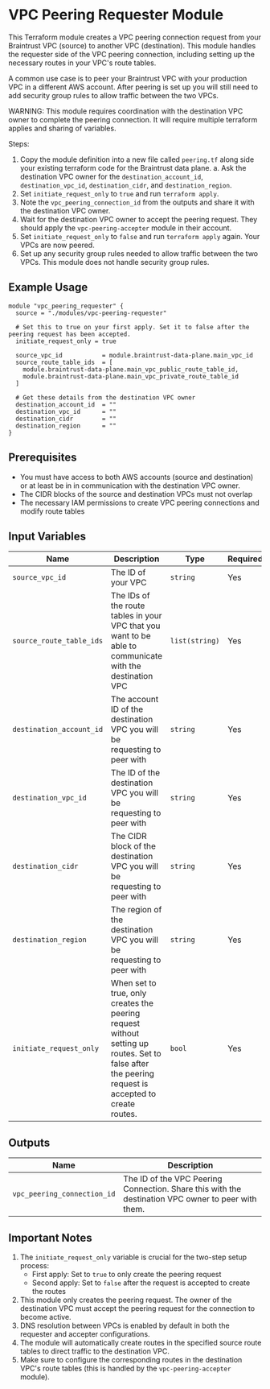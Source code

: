 # VPC Peering Requester Module

This Terraform module creates a VPC peering connection request from your Braintrust VPC (source) to another VPC (destination). This module handles the requester side of the VPC peering connection, including setting up the necessary routes in your VPC's route tables.

A common use case is to peer your Braintrust VPC with your production VPC in a different AWS account. After peering is set up you will still need to add security group rules to allow traffic between the two VPCs.

WARNING: This module requires coordination with the destination VPC owner to complete the peering connection. It will require multiple terraform applies and sharing of variables.

Steps:
1. Copy the module definition into a new file called `peering.tf` along side your existing terraform code for the Braintrust data plane.
  a. Ask the destination VPC owner for the `destination_account_id`, `destination_vpc_id`, `destination_cidr`, and `destination_region`.
2. Set `initiate_request_only` to `true` and run `terraform apply`.
3. Note the `vpc_peering_connection_id` from the outputs and share it with the destination VPC owner.
4. Wait for the destination VPC owner to accept the peering request. They should apply the `vpc-peering-accepter` module in their account.
4. Set `initiate_request_only` to `false` and run `terraform apply` again. Your VPCs are now peered.
5. Set up any security group rules needed to allow traffic between the two VPCs. This module does not handle security group rules.


## Example Usage

```hcl
module "vpc_peering_requester" {
  source = "./modules/vpc-peering-requester"

  # Set this to true on your first apply. Set it to false after the peering request has been accepted.
  initiate_request_only = true

  source_vpc_id           = module.braintrust-data-plane.main_vpc_id
  source_route_table_ids  = [
    module.braintrust-data-plane.main_vpc_public_route_table_id,
    module.braintrust-data-plane.main_vpc_private_route_table_id
  ]

  # Get these details from the destination VPC owner
  destination_account_id  = ""
  destination_vpc_id      = ""
  destination_cidr        = ""
  destination_region      = ""
}
```

## Prerequisites

- You must have access to both AWS accounts (source and destination) or at least be in in communication with the destination VPC owner.
- The CIDR blocks of the source and destination VPCs must not overlap
- The necessary IAM permissions to create VPC peering connections and modify route tables

## Input Variables

| Name | Description | Type | Required |
|------|-------------|------|----------|
| `source_vpc_id` | The ID of your VPC | `string` | Yes |
| `source_route_table_ids` | The IDs of the route tables in your VPC that you want to be able to communicate with the destination VPC | `list(string)` | Yes |
| `destination_account_id` | The account ID of the destination VPC you will be requesting to peer with | `string` | Yes |
| `destination_vpc_id` | The ID of the destination VPC you will be requesting to peer with | `string` | Yes |
| `destination_cidr` | The CIDR block of the destination VPC you will be requesting to peer with | `string` | Yes |
| `destination_region` | The region of the destination VPC you will be requesting to peer with | `string` | Yes |
| `initiate_request_only` | When set to true, only creates the peering request without setting up routes. Set to false after the peering request is accepted to create routes. | `bool` | Yes |

## Outputs

| Name | Description |
|------|-------------|
| `vpc_peering_connection_id` | The ID of the VPC Peering Connection. Share this with the destination VPC owner to peer with them. |

## Important Notes

1. The `initiate_request_only` variable is crucial for the two-step setup process:
   - First apply: Set to `true` to only create the peering request
   - Second apply: Set to `false` after the request is accepted to create the routes
2. This module only creates the peering request. The owner of the destination VPC must accept the peering request for the connection to become active.
3. DNS resolution between VPCs is enabled by default in both the requester and accepter configurations.
4. The module will automatically create routes in the specified source route tables to direct traffic to the destination VPC.
5. Make sure to configure the corresponding routes in the destination VPC's route tables (this is handled by the `vpc-peering-accepter` module).
